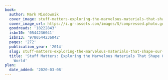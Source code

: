 ```yaml
---
book:
  author: Mark Miodownik
  cover_image: stuff-matters-exploring-the-marvelous-materials-that-shape-our-man-made-world.jpg
  cover_image_url: https://i.gr-assets.com/images/S/compressed.photo.goodreads.com/books/1382416634l/18222843._SX98_.jpg
  goodreads: '18222843'
  isbn10: '0544236041'
  isbn13: '9780544236042'
  pages: '272'
  publication_year: '2014'
  slug: stuff-matters-exploring-the-marvelous-materials-that-shape-our-man-made-world
  title: 'Stuff Matters: Exploring the Marvelous Materials That Shape Our Man-Made
    World'
plan:
  date_added: '2020-03-08'
---
```


